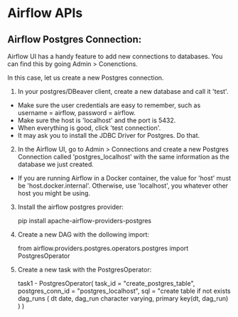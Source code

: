 # Airflow APIs

## Airflow Postgres Connection:
Airflow UI has a handy feature to add new connections to databases. You can find this by going Admin > Conenctions.

In this case, let us create a new Postgres connection.

1. In your postgres/DBeaver client, create a new database and call it 'test'.

- Make sure the user credentials are easy to remember, such as username = airflow, password = airflow.
- Make sure the host is 'localhost' and the port is 5432.
- When everything is good, click 'test connection'.
- It may ask you to install the JDBC Driver for Postgres. Do that.

2. In the Airflow UI, go to Admin > Connections and create a new Postgres Connection called 'postgres_localhost' with the same information as the database we just created.

- If you are running Airflow in a Docker container, the value for 'host' must be 'host.docker.internal'. Otherwise, use 'localhost', you whatever other host you might be using.

3. Install the airflow postgres provider:

    pip install apache-airflow-providers-postgres

4. Create a new DAG with the dollowing import:

    from airflow.providers.postgres.operators.postgres import PostgresOperator

5. Create a new task with the PostgresOperator:

    task1 - PostgresOperator(
        task_id = "create_postgres_table",
        postgres_conn_id = "postgres_localhost",
        sql = "create table if not exists dag_runs (
            dt date,
            dag_run character varying,
            primary key(dt, dag_run)
        )
    )

